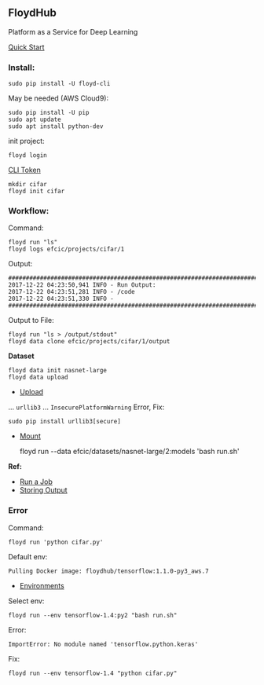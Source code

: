 ## FloydHub

Platform as a Service for Deep Learning

[Quick Start](https://docs.floydhub.com/getstarted/quick_start/)

### Install:

    sudo pip install -U floyd-cli

May be needed (AWS Cloud9):

    sudo pip install -U pip
    sudo apt update
    sudo apt install python-dev

init project:

    floyd login
[CLI Token](https://www.floydhub.com/settings/security)
    
    mkdir cifar
    floyd init cifar
    
    
### Workflow:

Command:

    floyd run "ls"
    floyd logs efcic/projects/cifar/1

Output:

    ################################################################################
    2017-12-22 04:23:50,941 INFO - Run Output:
    2017-12-22 04:23:51,281 INFO - /code
    2017-12-22 04:23:51,330 INFO - 
    ################################################################################

Output to File:
        
    floyd run "ls > /output/stdout"
    floyd data clone efcic/projects/cifar/1/output

**Dataset**

    floyd data init nasnet-large    
    floyd data upload

* [Upload](https://docs.floydhub.com/guides/create_and_upload_dataset/#upload-a-dataset)

... `urllib3` ... `InsecurePlatformWarning` Error, Fix:

    sudo pip install urllib3[secure]

* [Mount](https://docs.floydhub.com/guides/data/mounting_data/#the-data-flag)


    floyd run --data efcic/datasets/nasnet-large/2:models 'bash run.sh'

**Ref:**    
* [Run a Job](https://docs.floydhub.com/guides/run_a_job/#command_1)
* [Storing Output](https://docs.floydhub.com/guides/data/storing_output)

### Error

Command:

    floyd run 'python cifar.py'

Default env:

    Pulling Docker image: floydhub/tensorflow:1.1.0-py3_aws.7

* [Environments](https://docs.floydhub.com/guides/environments/)

Select env:

    floyd run --env tensorflow-1.4:py2 "bash run.sh" 
        
Error:
    
    ImportError: No module named 'tensorflow.python.keras'
    
Fix:

    floyd run --env tensorflow-1.4 "python cifar.py"